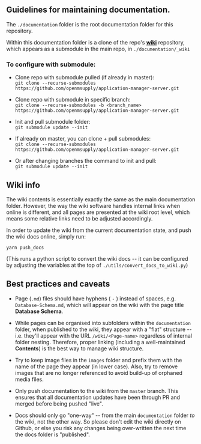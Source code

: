 ## Guidelines for maintaining documentation.

The `./documentation` folder is the root documentation folder for this repository.

Within this documentation folder is a clone of the repo's [**wiki**](https://github.com/openmsupply/application-manager-server/wiki) repository, which appears as a submodule in the main repo, in `./documentation/_wiki`

### To configure with submodule:

- Clone repo with submodule pulled (if already in master):  
  `git clone --recurse-submodules https://github.com/openmsupply/application-manager-server.git`

- Clone repo with submodule in specific branch:  
  `git clone --recurse-submodules -b <branch_name> https://github.com/openmsupply/application-manager-server.git`

- Init and pull submodule folder:  
  `git submodule update --init`

- If already on master, you can clone + pull submodules:  
  `git clone --recurse-submodules https://github.com/openmsupply/application-manager-server.git`

- Or after changing branches the command to init and pull:  
  `git submodule update --init`

## Wiki info

The wiki contents is essentially exactly the same as the main documentation folder. However, the way the wiki software handles internal links when online is different, and all pages are presented at the wiki root level, which means some relative links need to be adjusted accordingly.

In order to update the wiki from the current documentation state, and push the wiki docs online, simply run:

`yarn push_docs`

(This runs a python script to convert the wiki docs -- it can be configured by adjusting the variables at the top of `./utils/convert_docs_to_wiki.py`)

## Best practices and caveats

- Page (`.md`) files should have hyphens ( `-` ) instead of spaces, e.g. `Database-Schema.md`, which will appear on the wiki with the page title **Database Schema**.

- While pages can be organised into subfolders within the `documentation` folder, when published to the wiki, they appear with a "flat" structure -- i.e. they'll appear with the URL `/wiki/<Page-name>` regardless of internal folder nesting. Therefore, proper linking (including a well-maintained **Contents**) is the best way to manage wiki structure.

- Try to keep image files in the `images` folder and prefix them with the name of the page they appear (in lower case). Also, try to remove images that are no longer referenced to avoid build-up of orphaned media files.

- Only push documentation to the wiki from the `master` branch. This ensures that all documentation updates have been through PR and merged before being pushed "live".

- Docs should only go "one-way" -- from the main `documentation` folder _to_ the wiki, not the other way. So please don't edit the wiki directly on Github, or else you risk any changes being over-written the next time the docs folder is "published".
